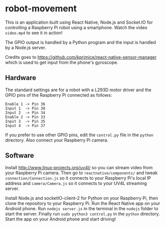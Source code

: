 # robot-movement
This is an application built using React Native, Node.js and Socket.IO for controlling a Raspberry Pi robot using a smartphone. Watch the video `video.mp4` to see it in action!

The GPIO output is handled by a Python program and the input is handled by a Node.js server.

Credits goes to https://github.com/kprimice/react-native-sensor-manager which is used to get input from the phone's gyroscope.

## Hardware
The standard settings are for a robot with a L293D motor driver and the GPIO pins of the Raspberry Pi connected as follows:
```
Enable 1 -> Pin 36
Input 1  -> Pin 38
Input 2  -> Pin 34
Enable 2 -> Pin 33
Input 3  -> Pin 35
Input 4  -> Pin 37
```
If you prefer to use other GPIO pins, edit the `control.py` file in the `python` directory. Also connect your Raspberry Pi camera.

## Software
Install http://www.linux-projects.org/uv4l/ so you can stream video from your Raspberry Pi camera. Then go to `reactnative/components/` and tweak `connection/Connection.js` so it connects to your Raspberry Pi's local IP address and `camera/Camera.js` so it connects to your UV4L streaming server.

Install Node.js and socketIO-client-2 for Python on your Raspberry Pi, then clone the repository to your Raspberry Pi. Run the React Native app on your Android phone. Run `nodejs server.js` in the terminal in the `nodejs` folder to start the server. Finally run `sudo python3 control.py` in the `python` directory. Start the app on your Android phone and start driving!
